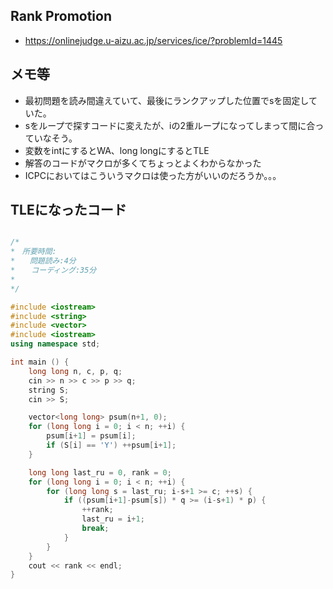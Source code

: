 ## Rank Promotion
- https://onlinejudge.u-aizu.ac.jp/services/ice/?problemId=1445

## メモ等
- 最初問題を読み間違えていて、最後にランクアップした位置でsを固定していた。
- sをループで探すコードに変えたが、iの2重ループになってしまって間に合っていなそう。
- 変数をintにするとWA、long longにするとTLE
- 解答のコードがマクロが多くてちょっとよくわからなかった
- ICPCにおいてはこういうマクロは使った方がいいのだろうか。。。  

## TLEになったコード

```cpp

/*
*　所要時間:
*　　問題読み:4分
*  　コーディング:35分
*
*/

#include <iostream>
#include <string>
#include <vector>
#include <iostream>
using namespace std;

int main () {
    long long n, c, p, q;
    cin >> n >> c >> p >> q;
    string S;
    cin >> S;

    vector<long long> psum(n+1, 0);
    for (long long i = 0; i < n; ++i) {
        psum[i+1] = psum[i];
        if (S[i] == 'Y') ++psum[i+1];
    }

    long long last_ru = 0, rank = 0;
    for (long long i = 0; i < n; ++i) {
        for (long long s = last_ru; i-s+1 >= c; ++s) {
            if ((psum[i+1]-psum[s]) * q >= (i-s+1) * p) {   
                ++rank;
                last_ru = i+1;
                break;
            }
        }
    }
    cout << rank << endl;
}

```

